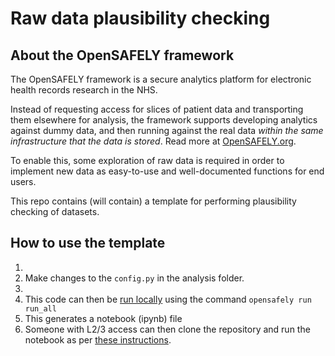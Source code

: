 # Raw data plausibility checking


## About the OpenSAFELY framework

The OpenSAFELY framework is a secure analytics platform for
electronic health records research in the NHS.

Instead of requesting access for slices of patient data and
transporting them elsewhere for analysis, the framework supports
developing analytics against dummy data, and then running against the
real data *within the same infrastructure that the data is stored*.
Read more at [OpenSAFELY.org](https://opensafely.org). 

To enable this, some exploration of raw data is required in order to 
implement new data as easy-to-use and well-documented functions for
end users. 

This repo contains (will contain) a template for performing plausibility
checking of datasets.

## How to use the template

1. 
2.  Make changes to the `config.py` in the analysis folder.
3.  
4.  This code can then be [run locally](https://docs.opensafely.org/en/latest/actions-pipelines/#running-your-code-locally) using the command `opensafely run run_all`
5.  This generates a notebook (ipynb) file
6.  Someone with L2/3 access can then clone the repository and run the notebook as per [these instructions](https://bennettinstitute-team-manual.pages.dev/tech-team/playbooks/opensafely-tpp-notebooks/).


